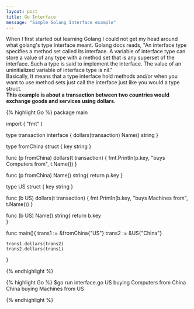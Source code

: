 ```yaml
---
layout: post
title: Go Interface
message: "Simple Golang Interface example"
---
```


When I first started out learning Golang I could not get my head
around what golang's type Interface meant. Golang docs reads, "An interface type specifies a method set called its interface. A variable of interface type can store a value of any type with a method set that is any superset of the interface. Such a type is said to implement the interface. The value of an uninitialized variable of interface type is nil."
<br>
Basically, It means that a type interface hold methods and/or when you want to use method sets just call the interface just like you would a type struct. 
<br>
**This example is about a transaction between two countries would exchange goods and services using dollars.**

{% highlight Go %}
package main

import (
	"fmt"
)

type transaction interface {
	dollars(transaction)
	Name() string
}

type fromChina struct {
	key string
}

func (p fromChina) dollars(t transaction) {
	fmt.Println(p.key, "buys Computers from", t.Name())
}

func (p fromChina) Name() string{
	return p.key
}

type US struct {
	key string
}

func (b US) dollars(t transaction) {
	fmt.Println(b.key, "buys Machines from", t.Name())
}

func (b US) Name() string{
	return b.key	
}

func main(){
	trans1 := &fromChina{"US"}
	trans2 := &US{"China"}
	
	trans1.dollars(trans2)
	trans2.dollars(trans1)
}

{% endhighlight %}

{% highlight Go %}
$go run interface.go
US buying Computers from China
China buying Machines from US

{% endhighlight %}